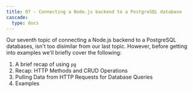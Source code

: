 ```yaml
---
title: 07 - Connecting a Node.js backend to a PostgreSQL database
cascade:
  type: docs
---
```


Our seventh topic of connecting a Node.js backend to a PostgreSQL databases, isn't too disimilar from our last topic. However, before getting into examples we'll briefly cover the following:

1. A brief recap of using `pg`
1. Recap: HTTP Methods and CRUD Operations
1. Pulling Data from HTTP Requests for Database Queries
1. Examples